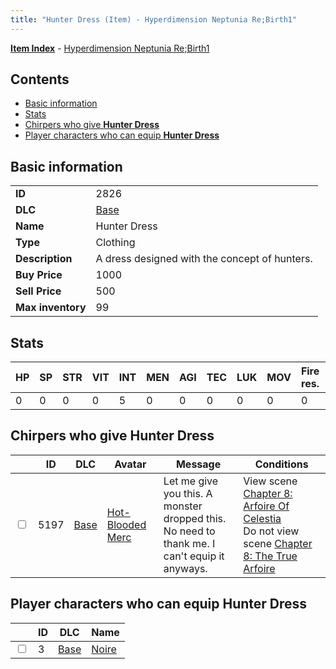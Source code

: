 ```yaml
---
title: "Hunter Dress (Item) - Hyperdimension Neptunia Re;Birth1"
---
```


[**Item Index**](/neptunia/rb1/item/index.html) - [Hyperdimension Neptunia Re;Birth1](/neptunia/rb1)

## Contents

- [Basic information](#basic-information)
- [Stats](#stats)
- [Chirpers who give **Hunter Dress**](#chirpers-who-give-hunter-dress)
- [Player characters who can equip **Hunter Dress**](#player-characters-who-can-equip-hunter-dress)

## Basic information

|   |   |
| -- | -- |
| **ID** | 2826 |
| **DLC** | [Base](/neptunia/rb1/dlc/1-base.html) |
| **Name** | Hunter Dress |
| **Type** | Clothing |
| **Description** | A dress designed with the concept of hunters. |
| **Buy Price** | 1000 |
| **Sell Price** | 500 |
| **Max inventory** | 99 |

## Stats

| HP | SP | STR | VIT | INT | MEN | AGI | TEC | LUK | MOV | Fire res. | Ice res. | Wind res. | Lightning res. |
| -- | -- | --- | --- | --- | --- | --- | --- | --- | --- | --------- | -------- | --------- | -------------- |
| 0 | 0 | 0 | 0 | 5 | 0 | 0 | 0 | 0 | 0 | 0 | 0 | 0 | 0 |

## Chirpers who give **Hunter Dress**

|    | ID | DLC | Avatar | Message | Conditions |
| -- | -- | --- | ------ | ------- | ---------- |
| <input type="checkbox" id="rb1-chirper-event-1-5197" class="trackbox" /> | 5197 | [Base](/neptunia/rb1/dlc/1-base.html) | [Hot-Blooded Merc](/neptunia/rb1/avatar/1-253-hot-blooded-merc.html) | Let me give you this. A monster dropped this.<br />No need to thank me. I can't equip it anyways. | View scene [Chapter 8: Arfoire Of Celestia](/neptunia/rb1/scene/1-801-chapter-8-arfoire-of-celestia.html)<br />Do not view scene [Chapter 8: The True Arfoire](/neptunia/rb1/scene/1-807-chapter-8-the-true-arfoire.html) |

## Player characters who can equip **Hunter Dress**

|    | ID | DLC | Name |
| -- | -- | --- | ---- |
| <input type="checkbox" id="rb1-player-1-3" class="trackbox" /> | 3 | [Base](/neptunia/rb1/dlc/1-base.html) | [Noire](/neptunia/rb1/player/1-3-noire.html) |